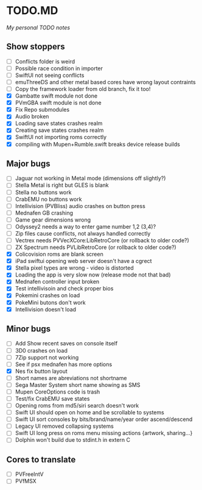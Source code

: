 # TODO.MD
_My personal TODO notes_

## Show stoppers

- [ ] Conflicts folder is weird
- [ ] Possible race condition in importer
- [ ] SwiftUI not seeing conflicts
- [ ] emuThreeDS and other metal based cores have wrong layout contraints
- [ ] Copy the framework loader from old branch, fix it too!
- [X] Gambatte swift module not done
- [X] PVmGBA swift module is not done
- [X] Fix Repo submodules
- [X] Audio broken
- [X] Loading save states crashes realm
- [X] Creating save states crashes realm
- [X] SwiftUI not importing roms correctly
- [X] compiling with Mupen+Rumble.swift breaks device release builds

## Major bugs

- [ ] Jaguar not working in Metal mode (dimensions off slightly?)
- [ ] Stella Metal is right but GLES is blank
- [ ] Stella no buttons work
- [ ] CrabEMU no buttons work
- [ ] Intellivision (PVBliss) audio crashes on button press
- [ ] Mednafen GB crashing
- [ ] Game gear dimensions wrong
- [ ] Odyssey2 needs a way to enter game number 1,2 (3,4)?
- [ ] Zip files cause conflicts, not always handled correctly
- [ ] Vectrex needs PVVecXCore:LibRetroCore (or rollback to older code?)
- [ ] ZX Spectrum needs PVLibRetroCore (or rollback to older code?)
- [X] Colicovision roms are blank screen
- [X] iPad swiftui opening web server doesn't have a cgrect
- [X] Stella pixel types are wrong - video is distorted
- [X] Loading the app is very slow now (release mode not that bad)
- [X] Mednafen controller input broken
- [X] Test intellivisoin and check proper bios
- [X] Pokemini crashes on load
- [X] PokeMini butons don't work
- [X] Intellivision doesn't load

## Minor bugs

- [ ] Add Show recent saves on console itself
- [ ] 3D0 crashes on load
- [ ] 7Zip support not working
- [ ] See if psx mednafen has more options
- [X] Nes fix button layout
- [ ] Short names are abreviations not shortname
- [ ] Sega Master System short name showing as SMS
- [ ] Mupen CoreOptions code is trash 
- [ ] Test/fix CrabEMU save states
- [ ] Opening roms from md5/siri search doesn't work
- [ ] Swift UI should open on home and be scrollable to systems
- [ ] Swift UI sort consoles by bits/brand/name/year order ascend/descend
- [ ] Legacy UI removed collapsing systems
- [ ] Swift UI long press on roms menu missing actions {artwork, sharing...}
- [ ] Dolphin won't build due to stdint.h in extern C

## Cores to translate

- [ ] PVFreeIntV
- [ ] PVfMSX
